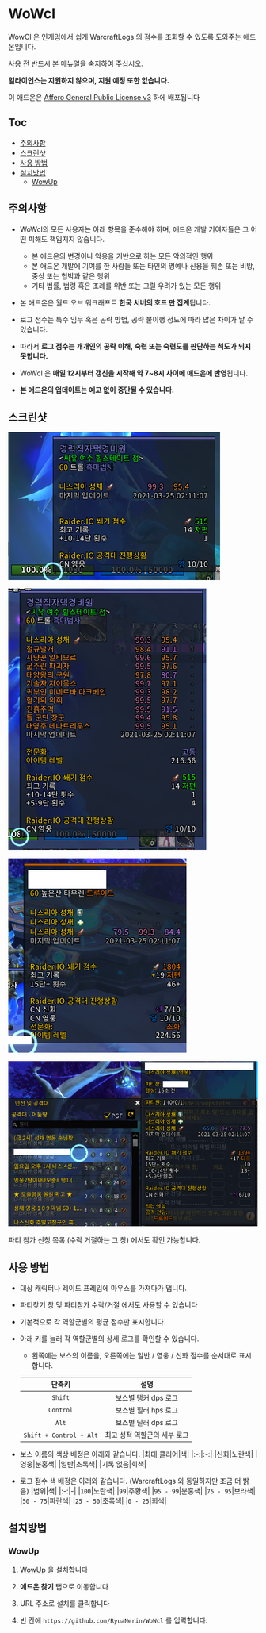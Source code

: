 # WoWcl

WowCl 은 인게임에서 쉽게 WarcraftLogs 의 점수를 조회할 수 있도록 도와주는 애드온입니다.

사용 전 반드시 본 메뉴얼을 숙지하여 주십시오.

**얼라이언스는 지원하지 않으며, 지원 예정 또한 없습니다.**

이 애드온은 [Affero General Public License v3](/LICENSE) 하에 배포됩니다

## Toc

- [주의사항](#주의사항)
- [스크린샷](#스크린샷)
- [사용 방법](#사용-방법)
- [설치방법](#설치방법)
    - [WowUp](#WowUp)

## 주의사항

- WoWcl의 모든 사용자는 아래 항목을 준수해야 하며, 애드온 개발 기여자들은 그 어떤 피해도 책임지지 않습니다.

    - 본 애드온의 변경이나 악용을 기반으로 하는 모든 악의적인 행위
    - 본 애드온 개발에 기여를 한 사람들 또는 타인의 명예나 신용을 훼손 또는 비방, 중상 또는 협박과 같은 행위
    - 기타 법률, 법령 혹은 조례를 위반 또는 그럴 우려가 있는 모든 행위

- 본 애드온은 월드 오브 워크래프트 **한국 서버의 호드 만 집계**됩니다.

- 로그 점수는 특수 임무 혹은 공략 방법, 공략 불이행 정도에 따라 많은 차이가 날 수 있습니다.

- 따라서 **로그 점수는 개개인의 공략 이해, 숙련 또는 숙련도를 판단하는 척도가 되지 못합니다.**

- WoWcl 은 **매일 12시부터 갱신을 시작해 약 7~8시 사이에 애드온에 반영**됩니다.

- **본 애드온의 업데이트는 예고 없이 중단될 수 있습니다.**

## 스크린샷

![screenshot](README/ss_me_min.png)

![screenshot](README/ss_me_detail.png)

![screenshot](README/ss_field_simple.png)

![screenshot](README/ss_gf_list.png)

파티 참가 신청 목록 (수락 거절하는 그 창) 에서도 확인 가능합니다.

## 사용 방법

- 대상 캐릭터나 레이드 프레임에 마우스를 가져다가 댑니다.

- 파티찾기 창 및 파티참가 수락/거절 에서도 사용할 수 있습니다

- 기본적으로 각 역할군별의 평균 점수만 표시합니다.

- 아래 키를 눌러 각 역할군별의 상세 로그를 확인할 수 있습니다.
    - 왼쪽에는 보스의 이름을, 오른쪽에는 일반 / 영웅 / 신화 점수를 순서대로 표시합니다.

    |단축키|설명|
    |:-:|:-:|
    |`Shift`|보스별 탱커 dps 로그|
    |`Control`|보스별 힐러 hps 로그|
    |`Alt`|보스별 딜러 dps 로그|
    |`Shift + Control + Alt`|최고 성적 역할군의 세부 로그|

- 보스 이름의 색상 배정은 아래와 같습니다.
    |최대 클리어|색|
    |:-:|:-:|
    |신화|노란색|
    |영웅|분홍색|
    |일반|초록색|
    |기록 없음|회색|

- 로그 점수 색 배정은 아래와 같습니다. (WarcraftLogs 와 동일하지만 조금 더 밝음)
    |범위|색|
    |:-:|-|
    |`100`|노란색|
    |`99`|주황색|
    |`95 - 99`|분홍색|
    |`75 - 95`|보라색|
    |`50 - 75`|파란색|
    |`25 - 50`|초록색|
    |`0 - 25`|회색|

## 설치방법

### WowUp

1. [WowUp](//wowup.io) 을 설치합니다

2. **애드온 찾기** 탭으로 이동합니다

3. URL 주소로 설치를 클릭합니다

4. 빈 칸에 `https://github.com/RyuaNerin/WoWcl` 를 입력합니다.

